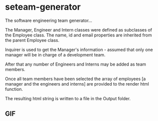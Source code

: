 # seteam-generator

The software engineering team generator...

The Manager, Engineer and Intern classes were defined as subclasses of the Employee class.
The name, id and email properties are inherited from the parent Employee class.

Inquirer is used to get the Manager's information - assumed that only one manager will be in charge of a development team.

After that any number of Engineers and Interns may be added as team members.

Once all team members have been selected the array of employees [a manager and the engineers and interns] are
provided to the render html function.

The resulting html string is written to a file in the Output folder.

## GIF
